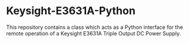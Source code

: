 # Keysight-E3631A-Python
This repository contains a class which acts as a Python interface for the remote operation of a Keysight E3631A Triple Output DC Power Supply.
